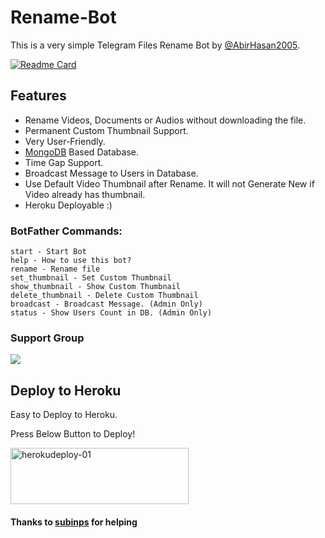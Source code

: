 # Rename-Bot
This is a very simple Telegram Files Rename Bot by [@AbirHasan2005](https://t.me/AbirHasan2005).

[![Readme Card](https://github-readme-stats.vercel.app/api/pin/?username=selfie-bd&repo=RenameDcbot&theme=tokyonight)](https://github.com/selfie-bd/RenameDcbot&bg_color=#24292F)

## Features
- Rename Videos, Documents or Audios without downloading the file.
- Permanent Custom Thumbnail Support.
- Very User-Friendly.
- [MongoDB](https://mongodb.com) Based Database.
- Time Gap Support.
- Broadcast Message to Users in Database.
- Use Default Video Thumbnail after Rename. It will not Generate New if Video already has thumbnail.
- Heroku Deployable :)

### BotFather Commands:
```
start - Start Bot
help - How to use this bot?
rename - Rename file
set_thumbnail - Set Custom Thumbnail
show_thumbnail - Show Custom Thumbnail
delete_thumbnail - Delete Custom Thumbnail
broadcast - Broadcast Message. (Admin Only)
status - Show Users Count in DB. (Admin Only)
```

### Support Group
<a href="https://t.me/groupdcbots"><img src="https://img.shields.io/badge/Telegram-Join%20Telegram%20Group-blue.svg?logo=telegram"></a>

## Deploy to Heroku
Easy to Deploy to Heroku.

Press Below Button to Deploy!


<p align="">
    <a href="https://heroku.com/deploy?template=https://github.com/selfie-bd/RenameDcbot">
    <img src="https://github.com/nikhileashy/justfor_testing/blob/main/herokudeploy-01-cropped.svg" alt="herokudeploy-01" border="0" height="90" width="285"></a>
</p>


#### Thanks to [subinps](https://github.com/subinps) for helping
